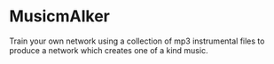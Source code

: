 # MusicmAIker
Train your own network using a collection of mp3 instrumental files to produce a network which creates one of a kind music.
